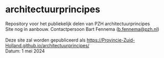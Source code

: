 # architectuurprincipes</br>
Repository voor het publiekelijk delen van PZH architectuurprincipes</br>
Site nog in aanbouw. Contactpersoon Bart Fennema (b.fennema@pzh.nl)</br>
</br>
Deze site zal worden gepubliceerd als https://Provincie-Zuid-Holland.github.io/architectuurprincipes/</br> 
Datum: 1 mei 2024</br>
